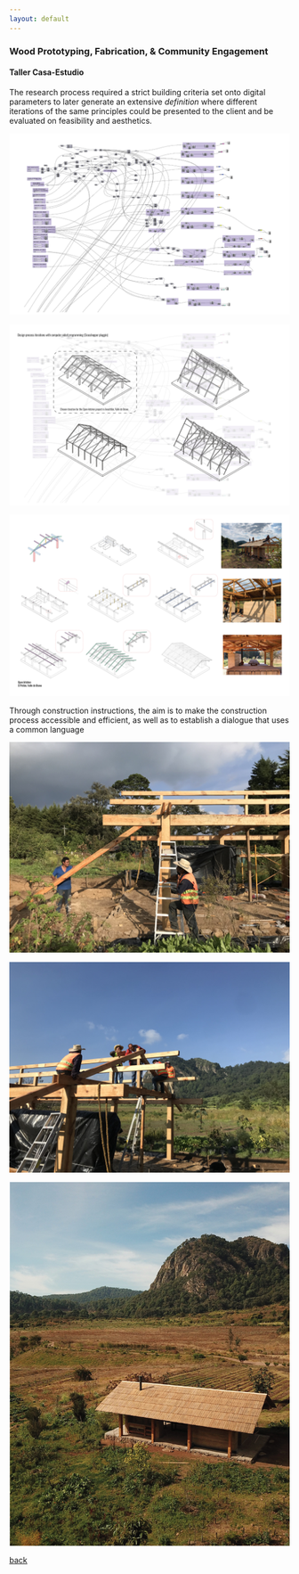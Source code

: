 ```yaml
---
layout: default
---
```


### Wood Prototyping, Fabrication, & Community Engagement
#### Taller Casa-Estudio 

The research process required a strict building criteria set onto digital parameters to later generate an extensive _definition_ where different iterations of the same principles could be presented to the client and be evaluated on feasibility and aesthetics.

![image](assets/img/casa-estudio/240925_PF_MADE_115.png)

![image](assets/img/casa-estudio/240925_PF_MADE_1.jpg)

![image](assets/img/casa-estudio/240925_PF_MADE.jpg)

Through construction instructions, the aim is to make the construction process accessible and efficient, as well as to establish a dialogue that uses a common language

![image](assets/img/casa-estudio/IMG_8748.jpeg)

![image](assets/img/casa-estudio/IMG_8767.jpeg)

![image](assets/img/casa-estudio/240925_PF_MADE7.jpg)

[back](./)
